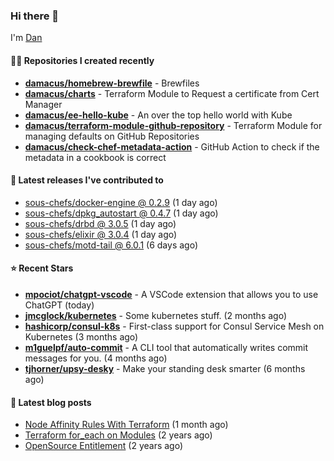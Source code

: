 

### Hi there 👋

I'm [Dan](https://medium.com/@dan.m.webb)

#### 👨‍💻 Repositories I created recently
- **[damacus/homebrew-brewfile](https://github.com/damacus/homebrew-brewfile)** - Brewfiles
- **[damacus/charts](https://github.com/damacus/charts)** - Terraform Module to Request a certificate from Cert Manager
- **[damacus/ee-hello-kube](https://github.com/damacus/ee-hello-kube)** - An over the top hello world with Kube
- **[damacus/terraform-module-github-repository](https://github.com/damacus/terraform-module-github-repository)** - Terraform Module for managing defaults on GitHub Repositories
- **[damacus/check-chef-metadata-action](https://github.com/damacus/check-chef-metadata-action)** - GitHub Action to check if the metadata in a cookbook is correct

#### 🚀 Latest releases I've contributed to


- [sous-chefs/docker-engine @ 0.2.9](https://github.com/sous-chefs/docker-engine/releases/tag/0.2.9) (1 day ago)
- [sous-chefs/dpkg_autostart @ 0.4.7](https://github.com/sous-chefs/dpkg_autostart/releases/tag/0.4.7) (1 day ago)
- [sous-chefs/drbd @ 3.0.5](https://github.com/sous-chefs/drbd/releases/tag/3.0.5) (1 day ago)
- [sous-chefs/elixir @ 3.0.4](https://github.com/sous-chefs/elixir/releases/tag/3.0.4) (1 day ago)
- [sous-chefs/motd-tail @ 6.0.1](https://github.com/sous-chefs/motd-tail/releases/tag/6.0.1) (6 days ago)

#### ⭐ Recent Stars


- **[mpociot/chatgpt-vscode](https://github.com/mpociot/chatgpt-vscode)** - A VSCode extension that allows you to use ChatGPT (today)
- **[jmcglock/kubernetes](https://github.com/jmcglock/kubernetes)** - Some kubernetes stuff. (2 months ago)
- **[hashicorp/consul-k8s](https://github.com/hashicorp/consul-k8s)** - First-class support for Consul Service Mesh on Kubernetes (3 months ago)
- **[m1guelpf/auto-commit](https://github.com/m1guelpf/auto-commit)** - A CLI tool that automatically writes commit messages for you. (4 months ago)
- **[tjhorner/upsy-desky](https://github.com/tjhorner/upsy-desky)** - Make your standing desk smarter (6 months ago)

#### 📄 Latest blog posts
- [Node Affinity Rules With Terraform](https://awstip.com/node-affinity-rules-with-terraform-a0766e0bb1da?source=rss-bbba9c670f6e------2) (1 month ago)
- [Terraform for_each on Modules](https://medium.com/@dan.m.webb/terraform-for-each-on-modules-bcf17c97e9ff?source=rss-bbba9c670f6e------2) (2 years ago)
- [OpenSource Entitlement](https://medium.com/@dan.m.webb/opensource-entitlement-f4584a035063?source=rss-bbba9c670f6e------2) (2 years ago)
